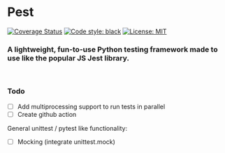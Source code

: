 # Pest

[![Coverage Status](https://coveralls.io/repos/github/addy999/Pest/badge.svg?branch=main)](https://coveralls.io/github/addy999/Pest?branch=main)
[![Code style: black](https://img.shields.io/badge/code%20style-black-000000.svg)](https://github.com/psf/black)
<a href="https://github.com/psf/black/blob/master/LICENSE"><img alt="License: MIT" src="https://black.readthedocs.io/en/stable/_static/license.svg"></a>

### A lightweight, fun-to-use Python testing framework made to use like the popular JS Jest library.
<br>


### Todo
- [ ] Add multiprocessing support to run tests in parallel
- [ ] Create github action

General unittest / pytest like functionality:
- [ ] Mocking (integrate unittest.mock)
